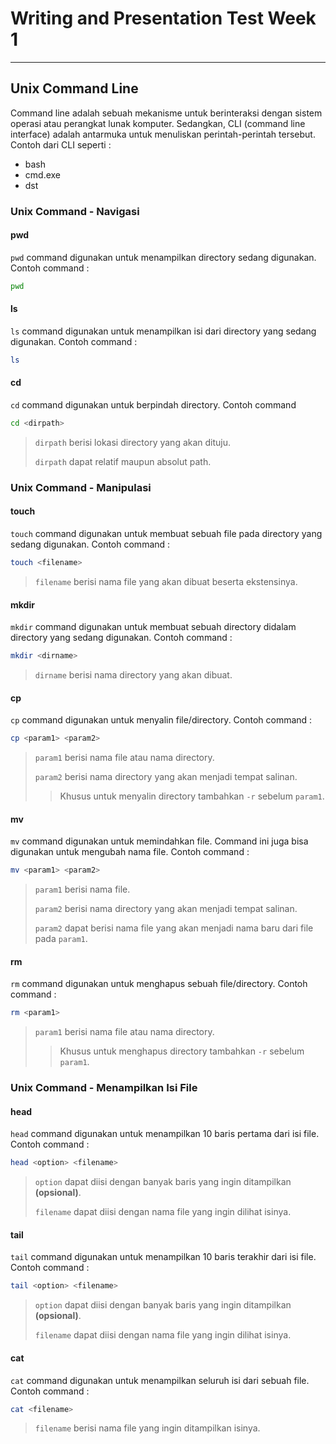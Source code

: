 # **Writing and Presentation Test Week 1**

---

## Unix Command Line

Command line adalah sebuah mekanisme untuk berinteraksi dengan sistem operasi atau perangkat lunak komputer. Sedangkan, CLI (command line interface) adalah antarmuka untuk menuliskan perintah-perintah tersebut. Contoh dari CLI seperti :

- bash
- cmd.exe
- dst

### Unix Command - Navigasi

#### **pwd**

`pwd` command digunakan untuk menampilkan directory sedang digunakan. Contoh command :

```bash
pwd
```

#### **ls**

`ls` command digunakan untuk menampilkan isi dari directory yang sedang digunakan. Contoh command :

```bash
ls
```

#### **cd**

`cd` command digunakan untuk berpindah directory. Contoh command

```bash
cd <dirpath>
```

> `dirpath` berisi lokasi directory yang akan dituju.
>
> `dirpath` dapat relatif maupun absolut path.

### Unix Command - Manipulasi

#### **touch**

`touch` command digunakan untuk membuat sebuah file pada directory yang sedang digunakan. Contoh command :

```bash
touch <filename>
```

> `filename` berisi nama file yang akan dibuat beserta ekstensinya.

#### **mkdir**

`mkdir` command digunakan untuk membuat sebuah directory didalam directory yang sedang digunakan. Contoh command :

```bash
mkdir <dirname>
```

> `dirname` berisi nama directory yang akan dibuat.

#### **cp**

`cp` command digunakan untuk menyalin file/directory. Contoh command :

```bash
cp <param1> <param2>
```

> `param1` berisi nama file atau nama directory.
>
> `param2` berisi nama directory yang akan menjadi tempat salinan.
>
> > Khusus untuk menyalin directory tambahkan `-r` sebelum `param1`.

#### **mv**

`mv` command digunakan untuk memindahkan file. Command ini juga bisa digunakan untuk mengubah nama file. Contoh command :

```bash
mv <param1> <param2>
```

> `param1` berisi nama file.
>
> `param2` berisi nama directory yang akan menjadi tempat salinan.
>
> `param2` dapat berisi nama file yang akan menjadi nama baru dari file pada `param1`.

#### **rm**

`rm` command digunakan untuk menghapus sebuah file/directory. Contoh command :

```bash
rm <param1>
```

> `param1` berisi nama file atau nama directory.
>
> > Khusus untuk menghapus directory tambahkan `-r` sebelum `param1`.

### Unix Command - Menampilkan Isi File

#### **head**

`head` command digunakan untuk menampilkan 10 baris pertama dari isi file. Contoh command :

```bash
head <option> <filename>
```

> `option` dapat diisi dengan banyak baris yang ingin ditampilkan **(opsional)**.
>
> `filename` dapat diisi dengan nama file yang ingin dilihat isinya.

#### **tail**

`tail` command digunakan untuk menampilkan 10 baris terakhir dari isi file. Contoh command :

```bash
tail <option> <filename>
```

> `option` dapat diisi dengan banyak baris yang ingin ditampilkan **(opsional)**.
>
> `filename` dapat diisi dengan nama file yang ingin dilihat isinya.

#### **cat**

`cat` command digunakan untuk menampilkan seluruh isi dari sebuah file. Contoh command :

```bash
cat <filename>
```

> `filename` berisi nama file yang ingin ditampilkan isinya.
